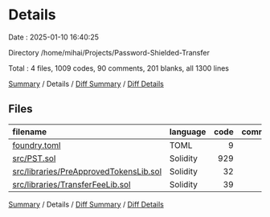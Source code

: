 # Details

Date : 2025-01-10 16:40:25

Directory /home/mihai/Projects/Password-Shielded-Transfer

Total : 4 files,  1009 codes, 90 comments, 201 blanks, all 1300 lines

[Summary](results.md) / Details / [Diff Summary](diff.md) / [Diff Details](diff-details.md)

## Files
| filename | language | code | comment | blank | total |
| :--- | :--- | ---: | ---: | ---: | ---: |
| [foundry.toml](/foundry.toml) | TOML | 9 | 0 | 3 | 12 |
| [src/PST.sol](/src/PST.sol) | Solidity | 929 | 88 | 184 | 1,201 |
| [src/libraries/PreApprovedTokensLib.sol](/src/libraries/PreApprovedTokensLib.sol) | Solidity | 32 | 1 | 6 | 39 |
| [src/libraries/TransferFeeLib.sol](/src/libraries/TransferFeeLib.sol) | Solidity | 39 | 1 | 8 | 48 |

[Summary](results.md) / Details / [Diff Summary](diff.md) / [Diff Details](diff-details.md)